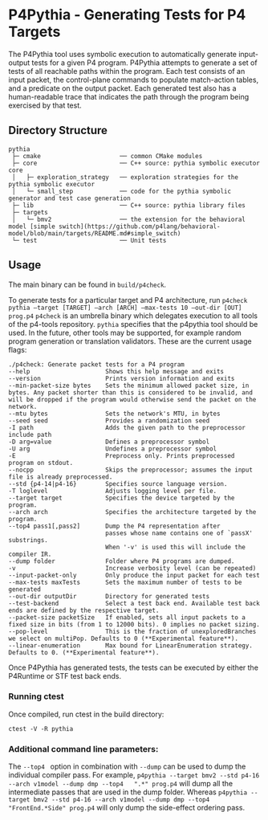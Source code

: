 # P4Pythia - Generating Tests for P4 Targets

The P4Pythia tool uses symbolic execution to automatically generate input-output tests for a given P4 program. P4Pythia attempts to generate a set of tests of all reachable paths within the program. Each test consists of an input packet, the control-plane commands to populate match-action tables, and a predicate on the output packet. Each generated test also has a human-readable trace that indicates the path through the program being exercised by that test.

## Directory Structure

```
pythia
 ├─ cmake                      ── common CMake modules
 ├─ core                       ── C++ source: pythia symbolic executor core
 │   ├─ exploration_strategy   ── exploration strategies for the pythia symbolic executor
 │   └─ small_step             ── code for the pythia symbolic generator and test case generation
 ├─ lib                        ── C++ source: pythia library files
 ├─ targets
 │   └─ bmv2                   ── the extension for the behavioral model [simple switch](https://github.com/p4lang/behavioral-model/blob/main/targets/README.md#simple_switch)
 └─ test                       ── Unit tests
```

## Usage
The main binary can be found in `build/p4check`.

To generate tests for a particular target and P4 architecture, run `p4check pythia –target [TARGET] –arch [ARCH] –max-tests 10 –out-dir [OUT] prog.p4`
`p4check` is an umbrella binary which delegates execution to all tools of the p4-tools repository.
`pythia` specifies that the p4pythia tool should be used. In the future, other tools may be supported, for example random program generation or translation validators.
These are the current usage flags:

```
./p4check: Generate packet tests for a P4 program
--help                     Shows this help message and exits
--version                  Prints version information and exits
--min-packet-size bytes    Sets the minimum allowed packet size, in bytes. Any packet shorter than this is considered to be invalid, and will be dropped if the program would otherwise send the packet on the network.
--mtu bytes                Sets the network's MTU, in bytes
--seed seed                Provides a randomization seed
-I path                    Adds the given path to the preprocessor include path
-D arg=value               Defines a preprocessor symbol
-U arg                     Undefines a preprocessor symbol
-E                         Preprocess only. Prints preprocessed program on stdout.
--nocpp                    Skips the preprocessor; assumes the input file is already preprocessed.
--std {p4-14|p4-16}        Specifies source language version.
-T loglevel                Adjusts logging level per file.
--target target            Specifies the device targeted by the program.
--arch arch                Specifies the architecture targeted by the program.
--top4 pass1[,pass2]       Dump the P4 representation after
                           passes whose name contains one of `passX' substrings.
                           When '-v' is used this will include the compiler IR.
--dump folder              Folder where P4 programs are dumped.
-v                         Increase verbosity level (can be repeated)
--input-packet-only        Only produce the input packet for each test
--max-tests maxTests       Sets the maximum number of tests to be generated
--out-dir outputDir        Directory for generated tests
--test-backend             Select a test back end. Available test back ends are defined by the respective target.
--packet-size packetSize   If enabled, sets all input packets to a fixed size in bits (from 1 to 12000 bits). 0 implies no packet sizing.
--pop-level                This is the fraction of unexploredBranches we select on multiPop. Defaults to 0 (**Experimental feature**).
--linear-enumeration       Max bound for LinearEnumeration strategy. Defaults to 0. (**Experimental feature**).
```

Once P4Pythia has generated tests, the tests can be executed by either the P4Runtime or STF test back ends.

### Running ctest
Once compiled, run ctest in the build directory:
```
ctest -V -R pythia
```

### Additional command line parameters:
The ```--top4 ``` option in combination with ```--dump``` can be used to dump the individual compiler pass. For example, ```p4pythia --target bmv2 --std p4-16 --arch v1model --dump dmp --top4   ".*" prog.p4``` will dump all the intermediate passes that are used in the dump folder. Whereas ```p4pythia --target bmv2 --std p4-16 --arch v1model --dump dmp --top4 "FrontEnd.*Side" prog.p4``` will only dump the side-effect ordering pass.
